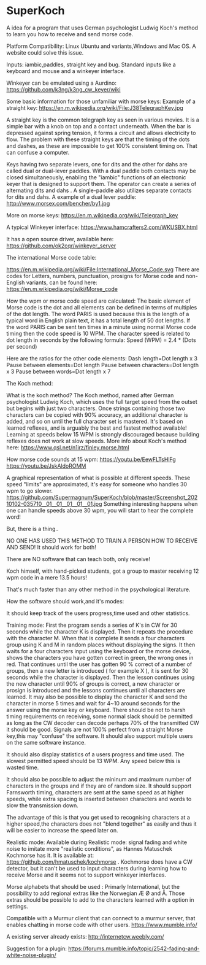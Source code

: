 # SuperKoch
A idea for a program that uses German psychologist Ludwig Koch's method to learn you how to receive and send morse code.


Platform Compatibility: Linux Ubuntu and variants,Windows and Mac OS.
A website could solve this issue.

Inputs: iambic,paddles, straight key and bug. 
Standard inputs like a keyboard and mouse and a winkeyer interface.

Winkeyer can be emulated using a Aurdino:
https://github.com/k3ng/k3ng_cw_keyer/wiki

Some basic information for those unfamiliar with morse keys:
Example of a straight key: https://en.m.wikipedia.org/wiki/File:J38TelegraphKey.jpg 

A straight key is the common telegraph key as seen in various movies.
It is a simple bar with a knob on top and a contact underneath. When the bar is depressed against spring tension, it forms a circuit and allows electricity to flow. 
The problem with these straight keys are that the timing of the dots and dashes, as these are impossible to get 100% consistent timing on. 
That can confuse a computer.

Keys having two separate levers, one for dits and the other for dahs are called dual or dual-lever paddles. 
With a dual paddle both contacts may be closed simultaneously, enabling the "iambic" functions of an electronic keyer that is designed to support them. 
The operator can create a series of alternating dits and dahs .
A single-paddle also utilizes separate contacts for dits and dahs. 
A example of a dual lever paddle: 
http://www.morsex.com/bencher/by1.jpg

More on morse keys: 
https://en.m.wikipedia.org/wiki/Telegraph_key

A typical Winkeyer interface: 
https://www.hamcrafters2.com/WKUSBX.html

It has a open source driver, available here:
https://github.com/ok2cqr/winkeyer_server

The international Morse code table: 

https://en.m.wikipedia.org/wiki/File:International_Morse_Code.svg There are codes for Letters, numbers, punctuation, prosigns for Morse code and non-English variants, can be found here: https://en.m.wikipedia.org/wiki/Morse_code

How the wpm or morse code speed are calculated: The basic element of Morse code is the dot and all elements can be defined in terms of multiples of the dot length. The word PARIS is used because this is the length of a typical word in English plain text, it has a total length of 50 dot lengths. 
If the word PARIS can be sent ten times in a minute using normal Morse code timing then the code speed is 10 WPM.
The character speed is related to dot length in seconds by the following formula: Speed (WPM) = 2.4 * (Dots per second)

Here are the ratios for the other code elements: Dash length=Dot length x 3
Pause between elements=Dot length
Pause between characters=Dot length x 3
Pause between words=Dot length x 7


The Koch method:

What is the koch method? 
The Koch method, named after German psychologist Ludwig Koch, which uses the full target speed from the outset but begins with just two characters. 
Once strings containing those two characters can be copied with 90% accuracy, an additional character is added, and so on until the full character set is mastered.
It's based on learned reflexes, and is arguably the best and fastest method available! 
Learning at speeds below 15 WPM is strongly discouraged because building reflexes does not work at slow speeds. 
More info about Koch's method here: 
https://www.qsl.net/n1irz/finley.morse.html


How morse code sounds at 15 wpm: 
https://youtu.be/EewFLTsHlFg
https://youtu.be/JskAldoROMM

A graphical representation of what is possible at different speeds.
These speed "limits" are approximated, it's easy for someone who handles 30 wpm to go slower.
https://github.com/Supermagnum/SuperKoch/blob/master/Screenshot_20210102-035710__01__01__01__01__01.jpg
Something interesting happens when one can handle speeds above 30 wpm, you will start to hear the complete word!


But, there is a thing.. 

NO ONE HAS USED THIS METHOD TO TRAIN A PERSON HOW TO RECEIVE AND SEND! It should work for both!

There are NO software that can teach both, only receive!

Koch himself, with hand-picked students, got a group to master receiving 12 wpm code in a mere 13.5 hours! 

That's much faster than any other method in the psychological literature.


How the software should work,and it's modes:

It should keep track of the users progress,time used and other statistics.

Training mode: First the program sends a series of K's in CW for 30 seconds while the character K is displayed. Then it repeats the procedure with the character M. When that is complete it sends a four characters group using K and M in random places without displaying the signs. It then waits for a four characters input using the keyboard or the morse device, shows the characters you have gotten correct in green, the wrong ones in red. That continues until the user has gotten 90 % correct of a number of groups, then a new letter is introduced ( for example X ), it is sent for 30 seconds while the character is displayed. Then the lesson continues using the new character until 90% of groups is correct, a new character or prosign is introduced and the lessons continues until all characters are learned.
It may also be possible to display the character K and send the character in morse 5 times and wait for 4~10 around seconds for the answer using the morse key or keyboard.
There should be not to harsh timing requirements on receiving, some normal slack should be permitted as long as the CW decoder can decode perhaps 70% of the transmitted CW it should be good.
Signals are not 100% perfect from a straight Morse key,this may "confuse" the software.
It should also support multiple users on the same software instance.

It should also display statistics of a users progress and time used.
The slowest permitted speed should be 13 WPM. 
Any speed below this is wasted time.

It should also be possible to adjust the mininum and maximum number of characters in the groups and if they are of random size.
It should support Farnsworth timing, characters are sent at the same speed as at higher speeds, while extra spacing is inserted between characters and words to slow the transmission down. 

The advantage of this is that you get used to recognising characters at a higher speed,the characters does not "blend together" as easily and thus it will be easier to increase the speed later on.

Realistic mode: 
Available during Realistic mode: signal fading and white noise to imitate more "realistic conditions", as Hannes Matuschek Kochmorse has it. 
It is available at: https://github.com/hmatuschek/kochmorse . 
Kochmorse does have a CW detector, but it can't be used to input characters during learning how to receive Morse and it seems not to support winkeyer interfaces.

Morse alphabets that should be used : Primarly International, but the possibility to add regional extras like the Norwegian Æ Ø and Å. 
Those extras should be possible to add to the characters learned with a option in settings.

Compatible with a Murmur client that can connect to a murmur server,
that enables chatting in morse code with other users.
https://www.mumble.info/

A existing server already exists:
http://internetcw.weebly.com/


Suggestion for a plugin:
https://forums.mumble.info/topic/2542-fading-and-white-noise-plugin/
